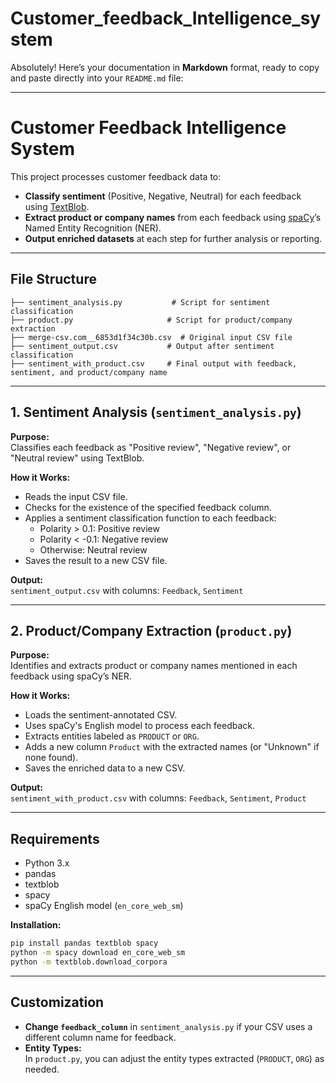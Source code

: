 # Customer_feedback_Intelligence_system
Absolutely! Here’s your documentation in **Markdown** format, ready to copy and paste directly into your `README.md` file:

---

# Customer Feedback Intelligence System

This project processes customer feedback data to:

- **Classify sentiment** (Positive, Negative, Neutral) for each feedback using [TextBlob](https://textblob.readthedocs.io/en/dev/).
- **Extract product or company names** from each feedback using [spaCy](https://spacy.io/)’s Named Entity Recognition (NER).
- **Output enriched datasets** at each step for further analysis or reporting.

---

## File Structure

```
├── sentiment_analysis.py           # Script for sentiment classification
├── product.py                     # Script for product/company extraction
├── merge-csv.com__6853d1f34c30b.csv  # Original input CSV file
├── sentiment_output.csv           # Output after sentiment classification
├── sentiment_with_product.csv     # Final output with feedback, sentiment, and product/company name
```

---

## 1. Sentiment Analysis (`sentiment_analysis.py`)

**Purpose:**  
Classifies each feedback as "Positive review", "Negative review", or "Neutral review" using TextBlob.

**How it Works:**
- Reads the input CSV file.
- Checks for the existence of the specified feedback column.
- Applies a sentiment classification function to each feedback:
    - Polarity > 0.1: Positive review
    - Polarity < -0.1: Negative review
    - Otherwise: Neutral review
- Saves the result to a new CSV file.

**Output:**  
`sentiment_output.csv` with columns: `Feedback`, `Sentiment`

---

## 2. Product/Company Extraction (`product.py`)

**Purpose:**  
Identifies and extracts product or company names mentioned in each feedback using spaCy’s NER.

**How it Works:**
- Loads the sentiment-annotated CSV.
- Uses spaCy's English model to process each feedback.
- Extracts entities labeled as `PRODUCT` or `ORG`.
- Adds a new column `Product` with the extracted names (or "Unknown" if none found).
- Saves the enriched data to a new CSV.

**Output:**  
`sentiment_with_product.csv` with columns: `Feedback`, `Sentiment`, `Product`

---

## Requirements

- Python 3.x
- pandas
- textblob
- spacy
- spaCy English model (`en_core_web_sm`)

**Installation:**
```bash
pip install pandas textblob spacy
python -m spacy download en_core_web_sm
python -m textblob.download_corpora
```

---

## Customization

- **Change `feedback_column`** in `sentiment_analysis.py` if your CSV uses a different column name for feedback.
- **Entity Types:**  
  In `product.py`, you can adjust the entity types extracted (`PRODUCT`, `ORG`) as needed.
